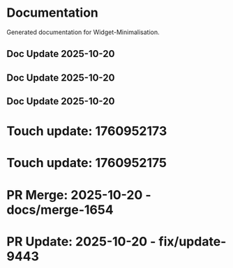 # Documentation

Generated documentation for Widget-Minimalisation.

## Doc Update 2025-10-20

## Doc Update 2025-10-20

## Doc Update 2025-10-20

# Touch update: 1760952173

# Touch update: 1760952175

# PR Merge: 2025-10-20 - docs/merge-1654

# PR Update: 2025-10-20 - fix/update-9443
